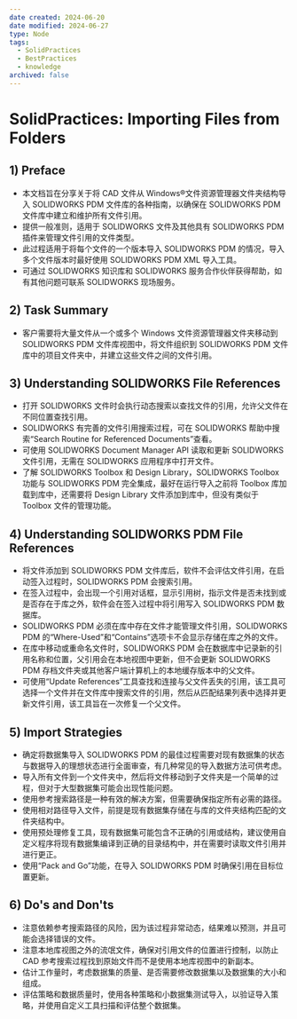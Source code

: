 ```yaml
---
date created: 2024-06-20
date modified: 2024-06-27
type: Node
tags:
  - SolidPractices
  - BestPractices
  - knowledge
archived: false
---
```


# SolidPractices: Importing Files from Folders

## 1) Preface

- 本文档旨在分享关于将 CAD 文件从 Windows®文件资源管理器文件夹结构导入 SOLIDWORKS PDM 文件库的各种指南，以确保在 SOLIDWORKS PDM 文件库中建立和维护所有文件引用。
- 提供一般准则，适用于 SOLIDWORKS 文件及其他具有 SOLIDWORKS PDM 插件来管理文件引用的文件类型。
- 此过程适用于将每个文件的一个版本导入 SOLIDWORKS PDM 的情况，导入多个文件版本时最好使用 SOLIDWORKS PDM XML 导入工具。
- 可通过 SOLIDWORKS 知识库和 SOLIDWORKS 服务合作伙伴获得帮助，如有其他问题可联系 SOLIDWORKS 现场服务。

## 2) Task Summary

- 客户需要将大量文件从一个或多个 Windows 文件资源管理器文件夹移动到 SOLIDWORKS PDM 文件库视图中，将文件组织到 SOLIDWORKS PDM 文件库中的项目文件夹中，并建立这些文件之间的文件引用。

## 3) Understanding SOLIDWORKS File References

- 打开 SOLIDWORKS 文件时会执行动态搜索以查找文件的引用，允许父文件在不同位置查找引用。
- SOLIDWORKS 有完善的文件引用搜索过程，可在 SOLIDWORKS 帮助中搜索“Search Routine for Referenced Documents”查看。
- 可使用 SOLIDWORKS Document Manager API 读取和更新 SOLIDWORKS 文件引用，无需在 SOLIDWORKS 应用程序中打开文件。
- 了解 SOLIDWORKS Toolbox 和 Design Library，SOLIDWORKS Toolbox 功能与 SOLIDWORKS PDM 完全集成，最好在运行导入之前将 Toolbox 库加载到库中，还需要将 Design Library 文件添加到库中，但没有类似于 Toolbox 文件的管理功能。

## 4) Understanding SOLIDWORKS PDM File References

- 将文件添加到 SOLIDWORKS PDM 文件库后，软件不会评估文件引用，在启动签入过程时，SOLIDWORKS PDM 会搜索引用。
- 在签入过程中，会出现一个引用对话框，显示引用树，指示文件是否未找到或是否存在于库之外，软件会在签入过程中将引用写入 SOLIDWORKS PDM 数据库。
- SOLIDWORKS PDM 必须在库中存在文件才能管理文件引用，SOLIDWORKS PDM 的“Where-Used”和“Contains”选项卡不会显示存储在库之外的文件。
- 在库中移动或重命名文件时，SOLIDWORKS PDM 会在数据库中记录新的引用名称和位置，父引用会在本地视图中更新，但不会更新 SOLIDWORKS PDM 存档文件夹或其他客户端计算机上的本地缓存版本中的父文件。
- 可使用“Update References”工具查找和连接与父文件丢失的引用，该工具可选择一个文件并在文件库中搜索文件的引用，然后从匹配结果列表中选择并更新文件引用，该工具旨在一次修复一个父文件。

## 5) Import Strategies

- 确定将数据集导入 SOLIDWORKS PDM 的最佳过程需要对现有数据集的状态与数据导入的理想状态进行全面审查，有几种常见的导入数据方法可供考虑。
- 导入所有文件到一个文件夹中，然后将文件移动到子文件夹是一个简单的过程，但对于大型数据集可能会出现性能问题。
- 使用参考搜索路径是一种有效的解决方案，但需要确保指定所有必需的路径。
- 使用相对路径导入文件，前提是现有数据集存储在与库的文件夹结构匹配的文件夹结构中。
- 使用预处理修复工具，现有数据集可能包含不正确的引用或结构，建议使用自定义程序将现有数据集编译到正确的目录结构中，并在需要时读取文件引用并进行更正。
- 使用“Pack and Go”功能，在导入 SOLIDWORKS PDM 时确保引用在目标位置更新。

## 6) Do's and Don'ts

- 注意依赖参考搜索路径的风险，因为该过程非常动态，结果难以预测，并且可能会选择错误的文件。
- 注意本地库视图之外的流氓文件，确保对引用文件的位置进行控制，以防止 CAD 参考搜索过程找到原始文件而不是使用本地库视图中的新副本。
- 估计工作量时，考虑数据集的质量、是否需要修改数据集以及数据集的大小和组成。
- 评估策略和数据质量时，使用各种策略和小数据集测试导入，以验证导入策略，并使用自定义工具扫描和评估整个数据集。
